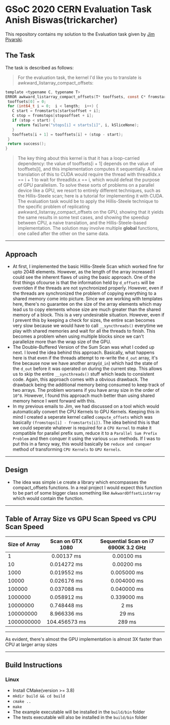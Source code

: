# GSoC 2020 CERN Evaluation Task Anish Biswas(trickarcher)
This repository contains my solution to the Evaluation task given by [Jim Pivarski](https://github.com/jpivarski).

## The Task
The task is described as follows:

>For the evaluation task, the kernel I'd like you to translate is awkward_listarray_compact_offsets:
 ```c
 template <typename C, typename T>
ERROR awkward_listarray_compact_offsets(T* tooffsets, const C* fromstarts, const C* fromstops, int64_t startsoffset, int64_t stopsoffset, int64_t length) {
  tooffsets[0] = 0;
  for (int64_t i = 0;  i < length;  i++) {
    C start = fromstarts[startsoffset + i];
    C stop = fromstops[stopsoffset + i];
    if (stop < start) {
      return failure("stops[i] < starts[i]", i, kSliceNone);
    }
    tooffsets[i + 1] = tooffsets[i] + (stop - start);
  }
  return success();
}
```
>The key thing about this kernel is that it has a loop-carried dependency: the value of tooffsets[i + 1] depends on the value of tooffsets[i], and this implementation computes it sequentially. A naive translation of this to CUDA would require the thread with threadIdx.x == i + 1 to wait for threadIdx.x == i, which would defeat the purpose of GPU parallelism. 
>To solve these sorts of problems on a parallel device like a GPU, we resort to entirely different techniques, such as the Hillis-Steele scan; here is a tutorial for implementing it with CUDA.
>The evaluation task would be to apply the Hillis-Steele technique to the specific problem of replicating awkward_listarray_compact_offsets on the GPU, showing that it yields the same results in some test cases, and showing the speedup between CPU, a naive translation, and the Hillis-Steele-based implementation. The solution may involve multiple __global__ functions, one called after the other on the same data.
---
## Approach
* At first, I implemented the basic Hillis-Steele Scan which worked fine for upto 2048 elements. However, as the length of the array increased I could see the inherent flaws of using the basic approach.
One of the first things ofcourse is that the information held by `d_offsets` will be overriden if the threads are not synchronized properly. However, even if the threads are synchronized the problem of copying everything to a shared memory come into picture.
Since we are working with templates here, there's no guarantee on the size of the array elements which may lead us to copy elements whose size are much greater than the shared memory of a block. This is a very undesirable situation. However, even if I prevent this by keeping a check for sizes, the entire scan becomes very slow because
we would have to call `__syncthreads()` everytime we play with shared memories and wait for all the threads to finish. This becomes a problem when using multiple blocks since we can't parallelize more than the wrap size of the GPU.
* The Double-Buffered Version of the Sum Scan was what I coded up next. I loved the idea behind this approach. Basically, what happens here is that even if the threads attempt to re-write the `d_out` array, it's fine because now we have another array(`d_in`) which had the state of the `d_out` before it was operated on during the current step.
This allows us to skip the entire `__syncthreads()` stuff which leads to consistent code. Again, this approach comes with a obvious drawback. The drawback being the additional memory being consumed to keep track of two arrays. The problem worsens if you have array size in the order of `10^8`. However, I found this approach much better than using shared memory hence I went forward with this. 
* In my previous emails to Jim, we had discussed on a tool which would automatically convert the CPU Kernels to GPU Kernels. Keeping this in mind I created a seperate kernel called `compute_offsets` which was basically `(fromstops[i] - fromstarts[i])`. The idea behind this is that we could seperate whatever is required for a `CPU Kernel` to make it compatible for parallel prefix sum, reduce it to a `Parallel Sum Prefix Problem` and then conquer it using the various `scan` methods. If I was to put this in a fancy way, this would basically be `reduce and conquer` method of transforming `CPU Kernels` to `GPU Kernels`.
---
## Design

* The idea was simple i.e create a library which encompasses the compact_offsets functions. In a real project I would expect this function to be part of some bigger class something like `AwkwardOffsetListArray` which would contain the function.
---
## Table of Array Size vs GPU Scan Speed vs CPU Scan Speed
| Size of Array | Scan on GTX 1080 | Sequential Scan on i7 6900K 3.2 GHz |
| :---          | :---:            |    :---:                            |
| 1          | 0.00137 ms            |    0.00100 ms                            |
| 10          | 0.014272 ms            |    0.00200 ms                            |
| 1000          | 0.019552 ms           |    0.005000 ms                            |
| 10000          | 0.026176 ms           |    0.004000 ms                            |
| 100000          | 0.037088 ms           |    0.040000 ms                            |
| 1000000          | 0.058912 ms           |    0.339000 ms                            |
| 10000000          | 0.748448 ms           |    2 ms                           |
| 100000000          | 8.966336 ms           |    29 ms                        |
| 1000000000          | 104.456573 ms           |    289 ms                        |

---

As evident, there's almost the GPU implementation is almost 3X faster than CPU at larger array sizes

---
## Build Instructions

### Linux
* Install CMake(version >= 3.8)
* `mkdir build && cd build`
* `cmake ..`
* `make`
* The example executable will be installed in the `build/bin` folder 
* The tests executable will also be installed in the `build/bin` folder